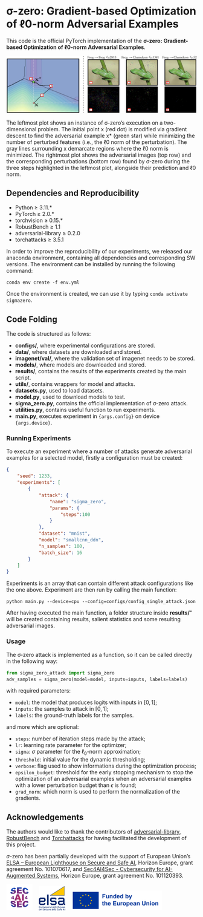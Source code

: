 # σ-zero: Gradient-based Optimization of ℓ0-norm Adversarial Examples

This code is the official PyTorch implementation of the **σ-zero: Gradient-based Optimization of ℓ0-norm Adversarial Examples**.

![Image1](git_images/sigma-zero_optimization.jpg)

The leftmost plot shows an instance of σ-zero’s execution on a two-dimensional problem. The initial point x (red dot) is modified via gradient descent to find the adversarial example x* (green star) while minimizing the number of perturbed features (i.e., the ℓ0 norm of the perturbation). The gray lines surrounding x demarcate regions where the ℓ0 norm is minimized. The rightmost plot shows the adversarial images (top row) and the corresponding perturbations (bottom row) found by σ-zero during the three steps highlighted in the leftmost plot, alongside their prediction and ℓ0 norm.
## Dependencies and Reproducibility

- Python ≥ 3.11.*
- PyTorch ≥ 2.0.*
- torchvision ≥ 0.15.*
- RobustBench ≥ 1.1
- adversarial-library ≥ 0.2.0
- torchattacks ≥ 3.5.1

In order to improve the reproducibility of our experiments, we released our anaconda environment, containing all dependencies and corresponding SW versions. 
The environment can be installed by running the following command: 

```shell
conda env create -f env.yml
```
Once the environment is created, we can use it by typing `conda activate sigmazero`.

## Code Folding

The code is structured as follows: 

- **configs/**, where experimental configurations are stored.
- **data/**, where datasets are downloaded and stored.
- **imagenet/val/**, where the validation set of imagenet needs to be stored.
- **models/**, where models are downloaded and stored.
- **results/**, contains the results of the experiments created by the main script.
- **utils/**, contains wrappers for model and attacks.
- **datasets.py**, used to load datasets.
- **model.py**, used to download models to test.
- **sigma_zero.py**, contains the official implementation of σ-zero attack.
- **utilities.py**, contains useful function to run experiments.
- **main.py**, executes experiment in `{args.config}` on device `{args.device}`.


### Running Experiments 
To execute an experiment where a number of attacks generate adversarial examples for a selected model, firstly a configuration must be created:
```json
{
    "seed": 1233,
    "experiments": [
        {
            "attack": {
                "name": "sigma_zero",
                "params": {
                    "steps":100
                }
            },
            "dataset": "mnist",
            "model": "smallcnn_ddn",
            "n_samples": 100,
            "batch_size": 16
        }
    ]
}
```
Experiments is an array that can contain different attack configurations like the one above.
Experiment are then run by calling the main function:
```shell
python main.py --device=cpu --config=configs/config_single_attack.json
```
After having executed the main function, a folder structure inside **results/**" will be created containing
results, salient statistics and some resulting adversarial images.

### Usage
The σ-zero attack is implemented as a function, so it can be called directly in the following way:
```python
from sigma_zero_attack import sigma_zero
adv_samples = sigma_zero(model=model, inputs=inputs, labels=labels)
```
with required parameters:
- `model`: the model that produces logits with inputs in $[0, 1]$;
- `inputs`: the samples to attack in $[0, 1]$;
- `labels`: the ground-truth labels for the samples.

and more which are optional:
- `steps`: number of iteration steps made by the attack;
- `lr`: learning rate parameter for the optimizer;
- `sigma`: $\sigma$ parameter for the $\ell_0$-norm approximation;
- `threshold`: initial value for the dynamic thresholding;
- `verbose`: flag used to show informations during the optimization process;
- `epsilon_budget`: threshold for the early stopping mechanism to stop the optimization of an adversarial examples when an adversarial examples with a lower perturbation budget than $\epsilon$ is found;
- `grad_norm`: which norm is used to perform the normalization of the gradients.

## Acknowledgements
The authors would like to thank the contributors of [adversarial-library](https://github.com/jeromerony/adversarial-library), [RobustBench](https://github.com/RobustBench/robustbench) and [Torchattacks](https://github.com/Harry24k/adversarial-attacks-pytorch) for having facilitated the development of this project.

$\sigma$-zero has been partially developed with the support of European Union’s [ELSA – European Lighthouse on Secure and Safe AI](https://elsa-ai.eu), Horizon Europe, grant agreement No. 101070617, and [Sec4AI4Sec - Cybersecurity for AI-Augmented Systems](https://www.sec4ai4sec-project.eu), Horizon Europe, grant agreement No. 101120393.

<img src="git_images/sec4AI4sec.png" alt="sec4ai4sec" style="width:70px;"/> &nbsp;&nbsp; 
<img src="git_images/elsa.jpg" alt="elsa" style="width:70px;"/> &nbsp;&nbsp; 
<img src="git_images/FundedbytheEU.png" alt="europe" style="width:240px;" />



